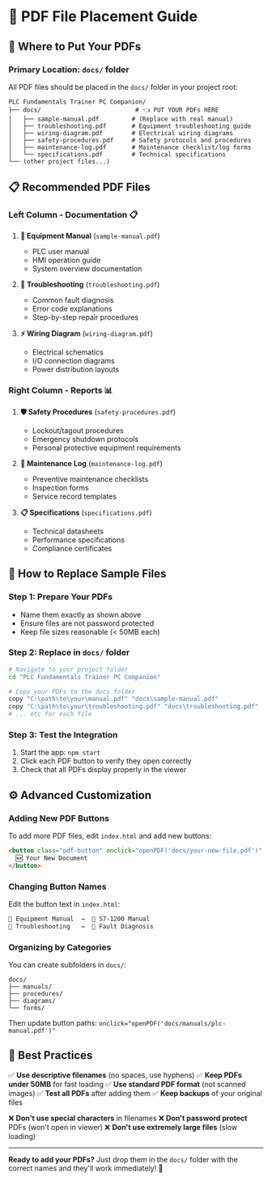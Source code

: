 # 📁 PDF File Placement Guide

## 📍 Where to Put Your PDFs

### **Primary Location**: `docs/` folder
All PDF files should be placed in the `docs/` folder in your project root:

```
PLC Fundamentals Trainer PC Companion/
├── docs/                          # 👈 PUT YOUR PDFs HERE
│   ├── sample-manual.pdf         # (Replace with real manual)
│   ├── troubleshooting.pdf       # Equipment troubleshooting guide
│   ├── wiring-diagram.pdf        # Electrical wiring diagrams
│   ├── safety-procedures.pdf     # Safety protocols and procedures
│   ├── maintenance-log.pdf       # Maintenance checklist/log forms
│   └── specifications.pdf        # Technical specifications
└── (other project files...)
```

## 📋 Recommended PDF Files

### **Left Column - Documentation** 📋
1. **📖 Equipment Manual** (`sample-manual.pdf`)
   - PLC user manual
   - HMI operation guide
   - System overview documentation

2. **🔧 Troubleshooting** (`troubleshooting.pdf`)
   - Common fault diagnosis
   - Error code explanations
   - Step-by-step repair procedures

3. **⚡ Wiring Diagram** (`wiring-diagram.pdf`)
   - Electrical schematics
   - I/O connection diagrams
   - Power distribution layouts

### **Right Column - Reports** 📊
1. **🛡️ Safety Procedures** (`safety-procedures.pdf`)
   - Lockout/tagout procedures
   - Emergency shutdown protocols
   - Personal protective equipment requirements

2. **📝 Maintenance Log** (`maintenance-log.pdf`)
   - Preventive maintenance checklists
   - Inspection forms
   - Service record templates

3. **📋 Specifications** (`specifications.pdf`)
   - Technical datasheets
   - Performance specifications
   - Compliance certificates

## 🔄 How to Replace Sample Files

### **Step 1**: Prepare Your PDFs
- Name them exactly as shown above
- Ensure files are not password protected
- Keep file sizes reasonable (< 50MB each)

### **Step 2**: Replace in `docs/` folder
```bash
# Navigate to your project folder
cd "PLC Fundamentals Trainer PC Companion"

# Copy your PDFs to the docs folder
copy "C:\path\to\your\manual.pdf" "docs\sample-manual.pdf"
copy "C:\path\to\your\troubleshooting.pdf" "docs\troubleshooting.pdf"
# ... etc for each file
```

### **Step 3**: Test the Integration
1. Start the app: `npm start`
2. Click each PDF button to verify they open correctly
3. Check that all PDFs display properly in the viewer

## ⚙️ Advanced Customization

### **Adding New PDF Buttons**
To add more PDF files, edit `index.html` and add new buttons:

```html
<button class="pdf-button" onclick="openPDF('docs/your-new-file.pdf')" style="...">
  🆕 Your New Document
</button>
```

### **Changing Button Names**
Edit the button text in `index.html`:
```html
📖 Equipment Manual  →  📖 S7-1200 Manual
🔧 Troubleshooting   →  🔧 Fault Diagnosis
```

### **Organizing by Categories**
You can create subfolders in `docs/`:
```
docs/
├── manuals/
├── procedures/
├── diagrams/
└── forms/
```

Then update button paths: `onclick="openPDF('docs/manuals/plc-manual.pdf')"`

## 🎯 Best Practices

✅ **Use descriptive filenames** (no spaces, use hyphens)
✅ **Keep PDFs under 50MB** for fast loading
✅ **Use standard PDF format** (not scanned images)
✅ **Test all PDFs** after adding them
✅ **Keep backups** of your original files

❌ **Don't use special characters** in filenames
❌ **Don't password protect** PDFs (won't open in viewer)
❌ **Don't use extremely large files** (slow loading)

---

**Ready to add your PDFs?** Just drop them in the `docs/` folder with the correct names and they'll work immediately! 🚀 